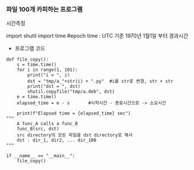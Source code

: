 ### 파일 100개 카피하는 프로그램  

시간측정

import shutil
import time     #epoch time : UTC 기준 1970년 1월1일 부터 경과시간

- 프로그램 코드  
```
def file_copy():
	s = time.time()
	for i in range(1, 101):
		print("i = ", i)
		dst = "tmp/a_"+str(i) + ".py"  #i를 str로 변경, str + str
		print("dst = ", dst)
		shutil.copyfile("tmp/a.deb", dst)
	e = time.time()
	elapsed_time = e - s       #시작시간 - 종료시간으로 -> 소요시간

	print(f"Elapsed time = {elapsed_time} sec")
"""
	A func_A calls a func_B
	func_B(src, dst)
	src directory의 모든 파일을 dst directory로 복사
	dst : dir_1, dir2, ... dir_100 
"""

if __name__ == "__main__":
	file_copy()
```	
